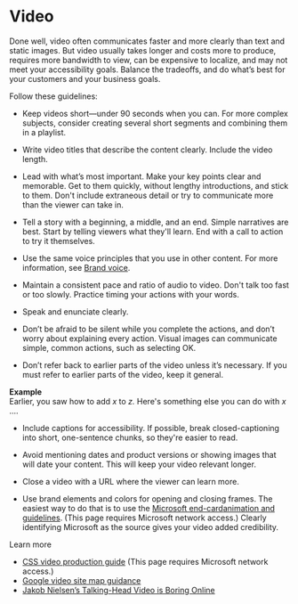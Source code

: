 # Video

Done
well, video often communicates faster and more clearly than text and
static images. But video usually takes longer and costs more to
produce, requires more bandwidth to view, can be expensive to
localize, and may not meet your accessibility goals. Balance the
tradeoffs, and do what’s best for your customers and your business
goals.

Follow these guidelines:

  - Keep
    videos short—under 90 seconds when you can. For more complex
    subjects, consider creating several short segments and
    combining them in a playlist.
    
  - Write video titles that describe the content clearly. Include the video length. 
  
  - Lead
    with what’s most important. Make your key points clear and
    memorable. Get to them quickly, without lengthy introductions, and
    stick to them. Don't include extraneous detail or try to
    communicate more than the viewer can take in.
    
  - Tell
    a story with a beginning, a middle, and an end. Simple narratives
    are best. Start by telling viewers what they'll learn. End with a
    call to action to try it themselves.
    
  - Use the same voice principles that you use in other content. For more information, see [Brand voice](/style-guide/brand-voice-above-all-simple-human).
  
  - Maintain
    a consistent pace and ratio of audio to video. Don't talk too fast
    or too slowly. Practice timing your actions with your words.
    
  - Speak and enunciate clearly.
  
  - Don’t
    be afraid to be silent while you complete the actions, and don’t
    worry about explaining every action. Visual images can communicate
    simple, common actions, such as selecting OK.
    
  - Don’t
    refer back to earlier parts of the video unless
    it’s necessary. If you must refer to earlier parts of the video,
    keep it general. 

**Example**</br>Earlier, you saw how to add *x* to *z.* Here's something else you can do with *x* ....

  - Include
    captions for accessibility. If possible, break closed-captioning
    into short, one-sentence chunks, so they're easier to read.
    
  - Avoid
    mentioning dates and product versions or showing images that will
    date your content. This will keep your video relevant longer.
    
  - Close a video with a URL where the viewer can learn more.
  
  - Use brand elements and colors for opening and closing frames. The easiest way to do that is to use the [Microsoft end-card](https://microsoft.sharepoint.com/teams/BrandCentral/Pages/Bundles/Microsoft_logo_endcard_animation.aspx)[animation and guidelines](https://microsoft.sharepoint.com/teams/BrandCentral/Pages/Bundles/Microsoft_logo_endcard_animation.aspx). (This page requires Microsoft network access.) Clearly identifying Microsoft as the source gives your video added credibility.

Learn more

  - [CSS video production guide](https://microsoft.sharepoint.com/teams/cssclp/_layouts/15/WopiFrame.aspx?sourcedoc=%7B0C43A47E-BC20-44B3-A1E7-4FDC06EAF830%7D&file=Video%20Production%20Guide.docx&action=default&DefaultItemOpen=1) (This page requires Microsoft network access.)
  - [Google video site map guidance](http://www.reelseo.com/how-video-sitemaps/)
  - [Jakob Nielsen’s Talking-Head Video is Boring Online](http://www.nngroup.com/articles/talking-head-video-is-boring-online/)
